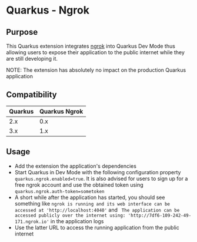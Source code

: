 # Quarkus - Ngrok

## Purpose

This Quarkus extension integrates [ngrok](https://ngrok.com/) into Quarkus Dev Mode thus allowing users to expose their application to the public internet while they are still developing it.

NOTE: The extension has absolutely no impact on the production Quarkus application

## Compatibility

| Quarkus | Quarkus Ngrok |
|---------|---------------|
| 2.x     | 0.x           |
| 3.x     | 1.x           |

## Usage

* Add the extension the application's dependencies
* Start Quarkus in Dev Mode with the following configuration property `quarkus.ngrok.enabled=true`. It is also advised for users to sign up for a free ngrok account and use the obtained token using `quarkus.ngrok.auth-token=sometoken` 
* A short while after the application has started, you should see something like `ngrok is running and its web interface can be accessed at 'http://localhost:4040'` and ` The application can be accessed publicly over the internet using: 'http://7df6-109-242-49-171.ngrok.io'` in the application logs
* Use the latter URL to access the running application from the public internet
